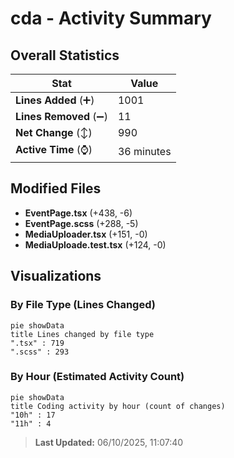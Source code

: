 # cda - Activity Summary 

## Overall Statistics

| Stat                   | Value                                                             |
| ---------------------- | ----------------------------------------------------------------- |
| **Lines Added** (➕)   | 1001                                          |
| **Lines Removed** (➖) | 11                                        |
| **Net Change** (↕)    | 990                |
| **Active Time** (⌚)   | 36 minutes |


## Modified Files
- **EventPage.tsx** (+438, -6)
- **EventPage.scss** (+288, -5)
- **MediaUploader.tsx** (+151, -0)
- **MediaUploade.test.tsx** (+124, -0)

## Visualizations

### By File Type (Lines Changed)

```mermaid
pie showData
title Lines changed by file type
".tsx" : 719
".scss" : 293
```

### By Hour (Estimated Activity Count)

```mermaid
pie showData
title Coding activity by hour (count of changes)
"10h" : 17
"11h" : 4
```


> **Last Updated:** 06/10/2025, 11:07:40
